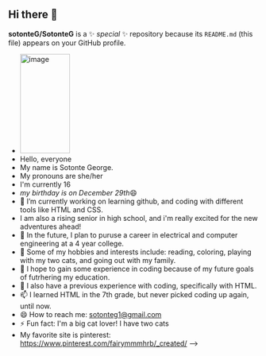 ## Hi there 👋
**sotonteG/SotonteG** is a ✨ _special_ ✨ repository because its `README.md` (this file) appears on your GitHub profile.
- <img width="100" height="200" alt="image" src="https://github.com/user-attachments/assets/0511a4d0-f900-416a-afb6-e164ff3daeb6" />
- Hello, everyone
- My name is Sotonte George.
- My pronouns are she/her
- I'm currently 16 
- *my birthday is on December 29th*😄 
- 🔭 I’m currently working on learning github, and coding with different tools like HTML and CSS. 
- I am also a rising senior in high school, and i'm really excited for the new adventures ahead!
- 🌱 In the future, I plan to puruse a career in electrical and computer engineering at a 4 year college.
- 👯 Some of my hobbies and interests include: reading, coloring, playing with my two cats, and going out with my family.
- 🤔 I hope to gain some experience in coding because of my future goals of futrhering my education.
- 💬 I also have a previous experience with coding, specifically with HTML.
- 📫 I learned HTML in the 7th grade, but never picked coding up again, until now. 
- 😄 How to reach me: sotonteg1@gmail.com
- ⚡ Fun fact: I'm a big cat lover! I have two cats
- My favorite site is pinterest: https://www.pinterest.com/fairymmmhrb/_created/
-->
